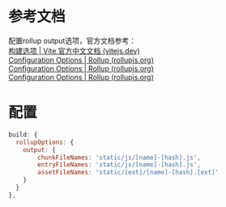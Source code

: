 # 参考文档

配置rollup output选项，官方文档参考：  
[构建选项 | Vite 官方中文文档 (vitejs.dev)](https://cn.vitejs.dev/config/build-options.html#build-rollupoptions)  
[Configuration Options | Rollup (rollupjs.org)](https://rollupjs.org/configuration-options/#output-chunkfilenames)  
[Configuration Options | Rollup (rollupjs.org)](https://rollupjs.org/configuration-options/#output-entryfilenames)  
[Configuration Options | Rollup (rollupjs.org)](https://rollupjs.org/configuration-options/#output-assetfilenames)  

# 配置

```javascript
build: {
  rollupOptions: {
    output: {
		chunkFileNames: 'static/js/[name]-[hash].js',
		entryFileNames: 'static/js/[name]-[hash].js',
		assetFileNames: 'static/[ext]/[name]-[hash].[ext]'
    }
  }
},
```
